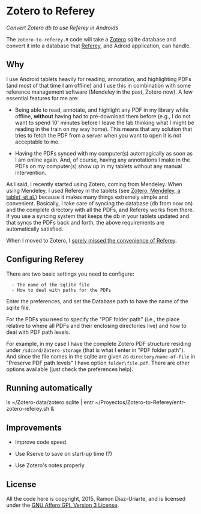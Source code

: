 # Zotero to Referey #

_Convert Zotero db to use Referey in Androids_

The `zotero-to-referey.R` code will take a [Zotero](http://www.zotero.org)
sqlite database and convert it into a database that
[Referey](https://play.google.com/store/apps/details?id=com.kmk.Referey),
and Adroid application, can handle.


## Why ##

I use Android tablets heavily for reading, annotation, and highlighting
PDFs (and most of that time I am offline) and I use this in combination
with some reference management software (Mendeley in the past, Zotero
now). A few essential features for me are:

- Being able to read, annotate, and highlight any PDF in my library while
offline, **without** having had to pre-download them before (e.g., I do
not want to spend 10' minutes before I leave the lab thinking what I might
be reading in the train on my way home). This means that any solution that
tries to fetch the PDF from a server when you want to open it is not
acceptable to me.

- Having the PDFs synced with my computer(s) automagically as soon as I am
online again. And, of course, having any annotations I make in the PDFs on
my computer(s) show up in my tablets without any manual intervention.



As I said, I recently started using Zotero, coming from Mendeley. When
using Mendeley, I used Referey in the tablets (see
[Zotero, Mendeley, a tablet, et al.](http://ligarto.org/rdiaz/Zotero-Mendeley-Tablet.html))
because it makes many things extremely simple and convenient. Basically, I
take care of syncing the database (db from now on) and the complete
directory with all the PDFs, and Referey works from there. If you use a
syncing system that keeps the db in your tablets updated and that syncs
the PDFs back and forth, the above requirements are automatically
satisfied.

When I moved to Zotero, I
[sorely missed the convenience of Referey](https://github.com/rdiaz02/Adios_Mendeley#using-a-tablet).








## Configuring Referey ##

There are two basic settings you need to configure:

      - The name of the sqlite file
      - How to deal with paths for the PDFs

Enter the preferences, and set the Database path to have the name of the
sqlite file.

For the PDFs you need to specify the "PDF folder path" (i.e., the place
relative to where all PDFs and their enclosing directories live) and how
to deal with PDF path levels.

For example, in my case I have the complete Zotero PDF structure residing
under `/sdcard/Zotero-storage` (that is what I enter in "PDF folder
path"). And since the file names in the sqlite are given as
`directory/name-of-file` in "Preserve PDF path levels" I have option
`folder\file.pdf`.  There are other options available (just check the
preferences help).




## Running automatically ##

ls ~/Zotero-data/zotero.sqlite | entr ~/Proyectos/Zotero-to-Referey/entr-zotero-referey.sh &


## Improvements ##

- Improve code speed.

- Use Rserve to save on start-up time (?)

- Use Zotero's notes properly




## License ##

All the code here is copyright, 2015, Ramon Diaz-Uriarte, and is licensed
under the [GNU Affero GPL Version 3 License](http://www.gnu.org/licenses/agpl-3.0.en.html).


<!---
Local Variables:
mode: gfm
--->
